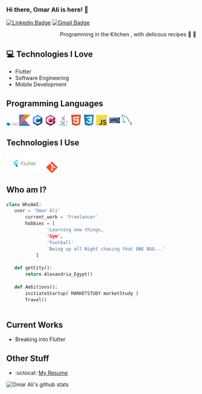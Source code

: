 ### Hi there, Omar Ali is here! 👋

[![Linkedin Badge](https://img.shields.io/badge/-Omar%20Ali-blue?style=flat-square&logo=Linkedin&logoColor=white&link=https://www.linkedin.com/in/omar-alii/)](https://www.linkedin.com/in/omar-alii/) [![Gmail Badge](https://img.shields.io/badge/-omar.ali2332-c14438?style=flat-square&logo=Gmail&logoColor=white&link=mailto:omar.ali2332@gmail.com)](omar.ali2332@gmail.com)

<div style="text-align: right">Programming in the Kitchen , with delicous recipes 🤩 🥳 </div>

## :computer: Technologies I Love
* Flutter
* Software Engineering
* Mobile Development

## Programming Languages
<img src = 'https://github.com/3omar3li/3omar3li/blob/main/Images/dart.png' width='30'/>  <img src = 'https://github.com/3omar3li/3omar3li/blob/main/Images/kotlin.svg' width='30'/>  <img src = 'https://github.com/3omar3li/3omar3li/blob/main/Images/c-original.svg' height='30'/>  <img src = 'https://github.com/3omar3li/3omar3li/blob/main/Images/cpp.svg' height='30'/>  <img src = 'https://github.com/3omar3li/3omar3li/blob/main/Images/java.svg' height='30'/>  <img src = 'https://github.com/3omar3li/3omar3li/blob/main/Images/html.svg' width='30'/>  <img src = 'https://github.com/3omar3li/3omar3li/blob/main/Images/css.svg' width='30'/>  <img src = 'https://github.com/3omar3li/3omar3li/blob/main/Images/js.svg' height='30'/>  <img src = 'https://github.com/3omar3li/3omar3li/blob/main/Images/php.svg' width='30'/>  <img src = 'https://github.com/3omar3li/3omar3li/blob/main/Images/sql.svg' width='30'/>
 
 ## Technologies I Use
<img src = 'https://github.com/3omar3li/3omar3li/blob/main/Images/flutter.png' height='50'/> <img src = 'https://github.com/3omar3li/3omar3li/blob/main/Images/git.svg' width='30'/>
 
 ## Who am I?
 ```python
 class WhoAmI:
 	user = 'Omar Ali'
		current_work = 'Freelancer'
		hobbies = [
				'Learning new things,
				'Gym',
				'Football'
				'Being up all Night chasing that ONE BUG...'
			]
	
	def getCity():
		return Alexandria_Egypt()
	
	def Ambitions():
		initiateStartup( MARKETSTUDY marketStudy )
		Travel()		
	
 ```
 
## Current Works
 * Breaking into Flutter
 
## Other Stuff
  - :octocat: [My Resume](https://drive.google.com/drive/folders/1ikpB6aa5HvDcfdRV_3QnXoZ63ahogD_s?usp=sharing)
 

![Omar Ali's github stats](https://github-readme-stats.vercel.app/api?username=3omar3li&show_icons=true&hide=[%22issues%22])
 
 
